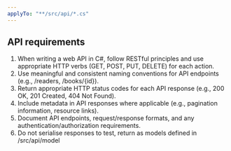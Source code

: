 ```yaml
---
applyTo: "**/src/api/*.cs"
---
```


## API requirements

1. When writing a web API in C#, follow RESTful principles and use appropriate HTTP verbs (GET, POST, PUT, DELETE) for each action.
2. Use meaningful and consistent naming conventions for API endpoints (e.g., /readers, /books/{id}).
3. Return appropriate HTTP status codes for each API response (e.g., 200 OK, 201 Created, 404 Not Found).
4. Include metadata in API responses where applicable (e.g., pagination information, resource links).
5. Document API endpoints, request/response formats, and any authentication/authorization requirements.
6. Do not serialise responses to test, return as models defined in /src/api/model